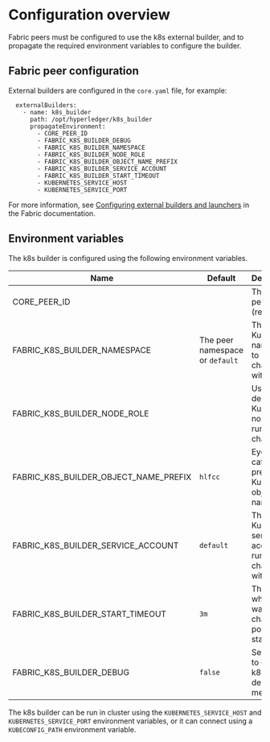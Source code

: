 # Configuration overview

Fabric peers must be configured to use the k8s external builder, and to propagate the required environment variables to configure the builder.

## Fabric peer configuration

External builders are configured in the `core.yaml` file, for example:

```
  externalBuilders:
    - name: k8s_builder
      path: /opt/hyperledger/k8s_builder
      propagateEnvironment:
        - CORE_PEER_ID
        - FABRIC_K8S_BUILDER_DEBUG
        - FABRIC_K8S_BUILDER_NAMESPACE
        - FABRIC_K8S_BUILDER_NODE_ROLE
        - FABRIC_K8S_BUILDER_OBJECT_NAME_PREFIX
        - FABRIC_K8S_BUILDER_SERVICE_ACCOUNT
        - FABRIC_K8S_BUILDER_START_TIMEOUT
        - KUBERNETES_SERVICE_HOST
        - KUBERNETES_SERVICE_PORT
```

For more information, see [Configuring external builders and launchers](https://hyperledger-fabric.readthedocs.io/en/latest/cc_launcher.html#configuring-external-builders-and-launchers) in the Fabric documentation.

## Environment variables

The k8s builder is configured using the following environment variables.

| Name                                  | Default                          | Description                                          |
| ------------------------------------- | -------------------------------- | ---------------------------------------------------- |
| CORE_PEER_ID                          |                                  | The Fabric peer ID (required)                        |
| FABRIC_K8S_BUILDER_NAMESPACE          | The peer namespace or `default`  | The Kubernetes namespace to run chaincode with       |
| FABRIC_K8S_BUILDER_NODE_ROLE          |                                  | Use dedicated Kubernetes nodes to run chaincode      |
| FABRIC_K8S_BUILDER_OBJECT_NAME_PREFIX | `hlfcc`                          | Eye-catcher prefix for Kubernetes object names       |
| FABRIC_K8S_BUILDER_SERVICE_ACCOUNT    | `default`                        | The Kubernetes service account to run chaincode with |
| FABRIC_K8S_BUILDER_START_TIMEOUT      | `3m`                             | The timeout when waiting for chaincode pods to start |
| FABRIC_K8S_BUILDER_DEBUG              | `false`                          | Set to `true` to enable k8s builder debug messages   |

The k8s builder can be run in cluster using the `KUBERNETES_SERVICE_HOST` and `KUBERNETES_SERVICE_PORT` environment variables, or it can connect using a `KUBECONFIG_PATH` environment variable.
